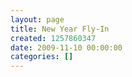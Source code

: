 ```yaml
---
layout: page
title: New Year Fly-In
created: 1257860347
date: 2009-11-10 00:00:00
categories: []
---
```


